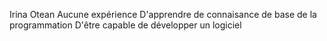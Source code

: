 Irina Otean
Aucune expérience
D'apprendre de connaisance de base de la programmation
D'être capable de développer un logiciel 